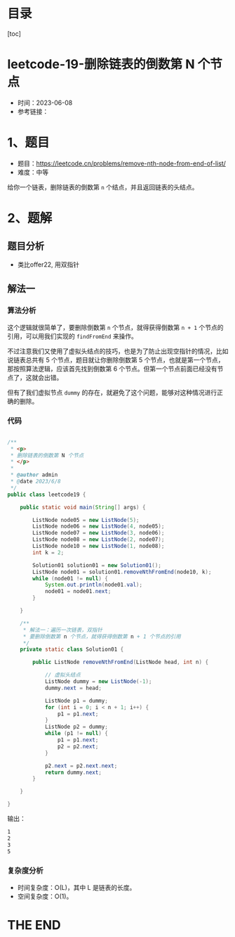 # 目录

[toc]

# leetcode-19-删除链表的倒数第 N 个节点

- 时间：2023-06-08
- 参考链接：



# 1、题目

- 题目：https://leetcode.cn/problems/remove-nth-node-from-end-of-list/
- 难度：中等



给你一个链表，删除链表的倒数第 `n` 个结点，并且返回链表的头结点。



# 2、题解

## 题目分析

- 类比offer22, 用双指针





## 解法一

### 算法分析

这个逻辑就很简单了，要删除倒数第 `n` 个节点，就得获得倒数第 `n + 1` 个节点的引用，可以用我们实现的 `findFromEnd` 来操作。

不过注意我们又使用了虚拟头结点的技巧，也是为了防止出现空指针的情况，比如说链表总共有 5 个节点，题目就让你删除倒数第 5 个节点，也就是第一个节点，那按照算法逻辑，应该首先找到倒数第 6 个节点。但第一个节点前面已经没有节点了，这就会出错。

但有了我们虚拟节点 `dummy` 的存在，就避免了这个问题，能够对这种情况进行正确的删除。



### 代码

```java

/**
 * <p>
 * 删除链表的倒数第 N 个节点
 * </p>
 *
 * @author admin
 * @date 2023/6/8
 */
public class leetcode19 {

    public static void main(String[] args) {

        ListNode node05 = new ListNode(5);
        ListNode node06 = new ListNode(4, node05);
        ListNode node07 = new ListNode(3, node06);
        ListNode node08 = new ListNode(2, node07);
        ListNode node10 = new ListNode(1, node08);
        int k = 2;

        Solution01 solution01 = new Solution01();
        ListNode node01 = solution01.removeNthFromEnd(node10, k);
        while (node01 != null) {
            System.out.println(node01.val);
            node01 = node01.next;
        }

    }

    /**
     * 解法一：遍历一次链表，双指针
     * 要删除倒数第 n 个节点，就得获得倒数第 n + 1 个节点的引用
     */
    private static class Solution01 {

        public ListNode removeNthFromEnd(ListNode head, int n) {

            // 虚拟头结点
            ListNode dummy = new ListNode(-1);
            dummy.next = head;

            ListNode p1 = dummy;
            for (int i = 0; i < n + 1; i++) {
                p1 = p1.next;
            }
            ListNode p2 = dummy;
            while (p1 != null) {
                p1 = p1.next;
                p2 = p2.next;
            }

            p2.next = p2.next.next;
            return dummy.next;
        }

    }

}

```



输出：

```sh
1
2
3
5
```



### 复杂度分析

- 时间复杂度：O(L)，其中 L 是链表的长度。
- 空间复杂度：O(1)。









# THE END